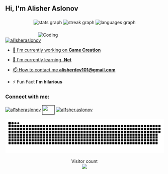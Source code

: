 <img  src="https://www.careerguide.com/career/wp-content/uploads/2021/06/2-46.gif" alt="">
<h2 align="left">Hi, I'm Alisher Aslonov</h2>


###

<div align="center">
  <img src="https://github-readme-stats.vercel.app/api?username=alisheraslonov&hide_title=false&hide_rank=false&show_icons=true&include_all_commits=true&count_private=true&disable_animations=false&theme=dracula&locale=en&hide_border=false" height="150" alt="stats graph"  />
  <img src="https://streak-stats.demolab.com?user=alisheraslonov&locale=en&mode=daily&theme=dracula&hide_border=false&border_radius=5" height="150" alt="streak graph"  />
  <img src="https://github-readme-stats.vercel.app/api/top-langs?username=alisheraslonov&locale=en&hide_title=false&layout=compact&card_width=320&langs_count=5&theme=dracula&hide_border=false" height="150" alt="languages graph"  />
</div>

###

<img align="right" alt="Coding" width="400" src="https://cdn.dribbble.com/users/1162077/screenshots/3848914/programmer.gif">

###

<p align="left"> <a href="https://x.com/al1sheraslonov" target="blank"><img src="https://img.shields.io/twitter/follow/al1sheraslonov?logo=twitter&style=for-the-badge" alt="al1sheraslonov"  </p>

- 🔭 I'm currently working on **Game Creation**

- 🌱 I'm currently learning **.Net**

- 📫 How to contact me **alisherdev101@gmail.com**

- ⚡ Fun Fact **I'm hilarious**

<h3 align="left">Connect with me:</h3>
<p align="left">
<a href="https://x.com/al1sheraslonov" target="blank"><img align="center" src="https://raw.githubusercontent.com/rahuldkjain/github-profile-readme-generator/master/src/images/icons/Social/twitter.svg" alt="al1sheraslonov" height="30" width="40" /></a>
<a href="" target="blank"><img align="center" src="https://raw.githubusercontent.com/rahuldkjain/github-profile-readme-generator/master/src/images/icons/Social/linked-in-alt.svg" alt="" height="30" width="40" /></a>
<a href="https://instagram.com/al1sher.aslonov" target="blank"><img align="center" src="https://raw.githubusercontent.com/rahuldkjain/github-profile-readme-generator/master/src/images/icons/Social/instagram.svg" alt="al1sher.aslonov" height="30" width="40" /></a>
</p>




<a href=#><img src="contributions.svg"></a>

<p align="center">
  Visitor count<br>
  <img src="https://profile-counter.glitch.me/_alisheraslonov/count.svg" />
</p>  
